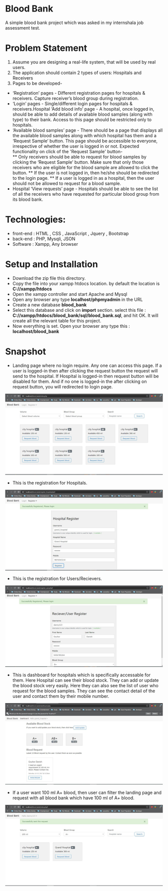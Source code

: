 # Blood Bank
A simple blood bank project which was asked in my internshala job assessment test. 

# Problem Statement
1) Assume you are designing a real-life system, that will be used by real users.
2) The application should contain 2 types of users: Hospitals and Receivers
3) Pages to be developed-
* ‘Registration’ pages - Different registration pages for hospitals & receivers. Capture receiver’s blood group during registration.
* ‘Login’ pages - Single/different login pages for hospitals & receivers.Hospital ‘Add blood info’ page - A hospital, once logged in, should be able to add details of available blood samples (along with type) to their bank. Access to this page should be restricted only to hospitals. 
* ‘Available blood samples’ page - There should be a page that displays all the available blood samples along with which hospital has them and a ‘Request Sample’ button. This page should be accessible to everyone, irrespective of whether the user is logged in or not. Expected functionality on click of the 'Request Sample' button-  
** Only receivers should be able to request for blood samples by clicking the ‘Request Sample’ button. Make sure that only those receivers who are eligible for the blood sample are allowed to click the button.
** If the user is not logged in, then he/she should be redirected to the login page.
** If a user is logged in as a hospital, then the user should not be allowed to request for a blood sample.
* Hospital ‘View requests’ page - Hospitals should be able to see the list of all the receivers who have requested for particular blood group from its blood bank.

# Technologies: 
* front-end : HTML , CSS , JavaScript , Jquery , Bootstrap 
* back-end : PHP, Mysqli, JSON
* Software : Xampp, Any browser

# Setup and Installation
* Download the zip file this directory.
* Copy the file into your xampp htdocs location. by default the location is **C://xampp/htdocs**
* Open the xampp controller and start Apache and Mysql
* Open any browser any type **localhost/phpmyadmin** in the URL
* Create a new database **blood_bank**
* Select this database and click on **import** section. select this file : **C://xampp/htdocs/blood_bank/sql/blood_bank.sql**, and hit OK. It will create all the relevant table for this project.
* Now everything is set. Open your browser any type this : **localhost/blood_bank**

# Snapshot
* Landing page where no login require. Any one can access this page. If a user is logged-in then after clicking the request button the request will send to the hospital. If Hospital is logged-in then request button will be disabled for them. And if no one is logged-in the after clicking on request button, you will redirected to login page.

![index](snapshot/index.JPG)

* This is the registration for Hospitals.

![registeration for hospital](snapshot/register_hospital.JPG)

* This is the registration for Users/Recievers.

![registeration for Users](snapshot/register_user.JPG)

* This is dashboard for hospitals which is specifically accessable for them. Here Hospital can see their blood stock. They can add or update the blood stock very easily. Here they can also see the list of user who request for the blood samples. They can see the contact detail of the user and contact them by their mobile number.

![dashboard for hospital](snapshot/dashboard.JPG)

* If a user want 100 ml A+ blood, then user can filter the landing page and request with all blood bank which have 100 ml of A+ blood.

![request blood](snapshot/index_request.JPG)

